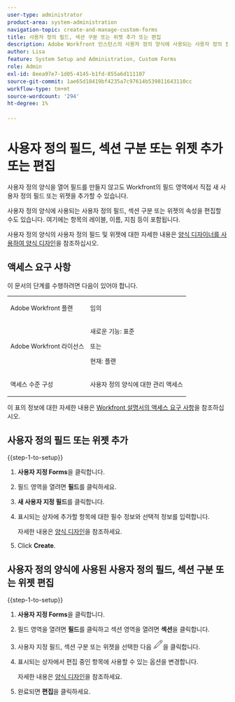 ```yaml
---
user-type: administrator
product-area: system-administration
navigation-topic: create-and-manage-custom-forms
title: 사용자 정의 필드, 섹션 구분 또는 위젯 추가 또는 편집
description: Adobe Workfront 인스턴스의 사용자 정의 양식에 사용되는 사용자 정의 필드, 섹션 구분 또는 위젯의 속성을 편집할 수 있습니다. 여기에는 항목의 레이블, 이름, 지침 등이 포함됩니다.
author: Lisa
feature: System Setup and Administration, Custom Forms
role: Admin
exl-id: 8eea97e7-1d05-4145-b1fd-855a6d111107
source-git-commit: 1ae65d18419bf4235a7c97614b539811643110cc
workflow-type: tm+mt
source-wordcount: '294'
ht-degree: 1%

---
```


# 사용자 정의 필드, 섹션 구분 또는 위젯 추가 또는 편집

사용자 정의 양식을 열어 필드를 만들지 않고도 Workfront의 필드 영역에서 직접 새 사용자 정의 필드 또는 위젯을 추가할 수 있습니다.

사용자 정의 양식에 사용되는 사용자 정의 필드, 섹션 구분 또는 위젯의 속성을 편집할 수도 있습니다. 여기에는 항목의 레이블, 이름, 지침 등이 포함됩니다.

사용자 정의 양식의 사용자 정의 필드 및 위젯에 대한 자세한 내용은 [양식 디자이너를 사용하여 양식 디자인](/help/quicksilver/administration-and-setup/customize-workfront/create-manage-custom-forms/form-designer/design-a-form/design-a-form.md)을 참조하십시오.

## 액세스 요구 사항

이 문서의 단계를 수행하려면 다음이 있어야 합니다.

<table style="table-layout:auto"> 
 <col> 
 <col> 
 <tbody> 
  <tr data-mc-conditions=""> 
   <td role="rowheader"> <p>Adobe Workfront 플랜</p> </td> 
   <td>임의</td> 
  </tr> 
  <tr> 
   <td role="rowheader">Adobe Workfront 라이선스</td> 
   <td>
   <p>새로운 기능: 표준</p>
   <p>또는</p>
   <p>현재: 플랜</p></td>
  </tr> 
  <tr data-mc-conditions=""> 
   <td role="rowheader">액세스 수준 구성</td> 
   <td> <p>사용자 정의 양식에 대한 관리 액세스</p> </td> 
  </tr> 
 </tbody> 
</table>

이 표의 정보에 대한 자세한 내용은 [Workfront 설명서의 액세스 요구 사항](/help/quicksilver/administration-and-setup/add-users/access-levels-and-object-permissions/access-level-requirements-in-documentation.md)을 참조하십시오.

## 사용자 정의 필드 또는 위젯 추가

{{step-1-to-setup}}

1. **사용자 지정 Forms**&#x200B;을 클릭합니다.
1. 필드 영역을 열려면 **필드**&#x200B;를 클릭하세요.
1. **새 사용자 지정 필드**&#x200B;를 클릭합니다.
1. 표시되는 상자에 추가할 항목에 대한 필수 정보와 선택적 정보를 입력합니다.

   자세한 내용은 [양식 디자인](/help/quicksilver/administration-and-setup/customize-workfront/create-manage-custom-forms/form-designer/design-a-form/design-a-form.md)을 참조하세요.

1. Click **Create**.

## 사용자 정의 양식에 사용된 사용자 정의 필드, 섹션 구분 또는 위젯 편집

{{step-1-to-setup}}

1. **사용자 지정 Forms**&#x200B;을 클릭합니다.
1. 필드 영역을 열려면 **필드**&#x200B;를 클릭하고 섹션 영역을 열려면 **섹션**&#x200B;을 클릭합니다.
1. 사용자 지정 필드, 섹션 구분 또는 위젯을 선택한 다음 ![편집 아이콘](assets/edit-icon.png)을 클릭합니다.
1. 표시되는 상자에서 편집 중인 항목에 사용할 수 있는 옵션을 변경합니다.

   자세한 내용은 [양식 디자인](/help/quicksilver/administration-and-setup/customize-workfront/create-manage-custom-forms/form-designer/design-a-form/design-a-form.md)을 참조하세요.

1. 완료되면 **편집**&#x200B;을 클릭하세요.
